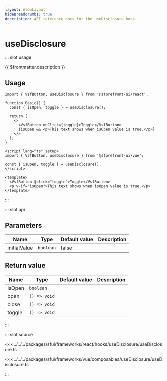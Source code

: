 ```yaml
---
layout: AtomLayout
hideBreadcrumbs: true
description: API reference docs for the useDisclosure hook.
---
```


# useDisclosure

::: slot usage

{{ $frontmatter.description }}

## Usage

<!-- react -->
```tsx
import { VsfButton, useDisclosure } from '@storefront-ui/react';

function Basic() {
  const { isOpen, toggle } = useDisclosure();

  return (
    <>
      <VsfButton onClick={toggle}>Toggle</VsfButton>
      {isOpen && <p>This text shows when isOpen value is true.</p>}
    </>
  );
}
```
<!-- end react -->
<!-- vue -->
```vue
<script lang="ts" setup>
import { VsfButton, useDisclosure } from '@storefront-ui/vue';

const { isOpen, toggle } = useDisclosure();
</script>

<template>
  <VsfButton @click="toggle">Toggle</VsfButton>
  <p v-if="isOpen">This text shows when isOpen value is true.</p>
</template>
```
<!-- end vue -->

:::

::: slot api

## Parameters

| Name         | Type      | Default value | Description |
| ------------ | --------- | ------------- | ----------- |
| initialValue | `boolean` | false         |             |

## Return value

| Name   | Type         | Default value | Description |
| ------ | ------------ | ------------- | ----------- |
| isOpen | `boolean`    |               |             |
| open   | `() => void` |               |             |
| close  | `() => void` |               |             |
| toggle | `() => void` |               |             |

:::

::: slot source
<SourceCode>

<!-- react -->
<<<../../../packages/sfui/frameworks/react/hooks/useDisclosure/useDisclosure.ts
<!-- end react -->
<!-- vue -->
<<<../../../packages/sfui/frameworks/vue/composables/useDisclosure/useDisclosure.ts
<!-- end vue -->

</SourceCode>
:::
